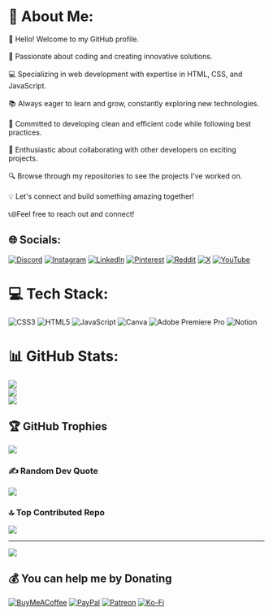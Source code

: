 # 💫 About Me:
👋 Hello! Welcome to my GitHub profile.<br><br>🚀 Passionate about coding and creating innovative solutions.<br><br>💻 Specializing in web development with expertise in HTML, CSS, and JavaScript.<br><br>📚 Always eager to learn and grow, constantly exploring new technologies.<br><br>🌟 Committed to developing clean and efficient code while following best practices.<br><br>🤝 Enthusiastic about collaborating with other developers on exciting projects.<br><br>🔍 Browse through my repositories to see the projects I've worked on.<br><br>💡 Let's connect and build something amazing together!<br><br>📞🌐Feel free to reach out and connect! 


## 🌐 Socials:
[![Discord](https://img.shields.io/badge/Discord-%237289DA.svg?logo=discord&logoColor=white)](https://discord.gg/52PcC9UJ) [![Instagram](https://img.shields.io/badge/Instagram-%23E4405F.svg?logo=Instagram&logoColor=white)](https://instagram.com/jinosabu1999) [![LinkedIn](https://img.shields.io/badge/LinkedIn-%230077B5.svg?logo=linkedin&logoColor=white)](https://linkedin.com/in/jinosabu1999) [![Pinterest](https://img.shields.io/badge/Pinterest-%23E60023.svg?logo=Pinterest&logoColor=white)](https://pinterest.com/jinosabu1999) [![Reddit](https://img.shields.io/badge/Reddit-%23FF4500.svg?logo=Reddit&logoColor=white)](https://reddit.com/user/jinosabu) [![X](https://img.shields.io/badge/Twitter-%231DA1F2.svg?logo=Twitter&logoColor=white)](https://x.com/jinosabu1999) [![YouTube](https://img.shields.io/badge/YouTube-%23FF0000.svg?logo=YouTube&logoColor=white)](https://youtube.com/@JinoSabu1999) 

# 💻 Tech Stack:
![CSS3](https://img.shields.io/badge/css3-%231572B6.svg?style=for-the-badge&logo=css3&logoColor=white) ![HTML5](https://img.shields.io/badge/html5-%23E34F26.svg?style=for-the-badge&logo=html5&logoColor=white) ![JavaScript](https://img.shields.io/badge/javascript-%23323330.svg?style=for-the-badge&logo=javascript&logoColor=%23F7DF1E) ![Canva](https://img.shields.io/badge/Canva-%2300C4CC.svg?style=for-the-badge&logo=Canva&logoColor=white) ![Adobe Premiere Pro](https://img.shields.io/badge/Adobe%20Premiere%20Pro-9999FF.svg?style=for-the-badge&logo=Adobe%20Premiere%20Pro&logoColor=white) ![Notion](https://img.shields.io/badge/Notion-%23000000.svg?style=for-the-badge&logo=notion&logoColor=white)
# 📊 GitHub Stats:
![](https://github-readme-stats.vercel.app/api?username=jinosabu1999&theme=chartreuse-dark&hide_border=false&include_all_commits=true&count_private=true)<br/>
![](https://github-readme-streak-stats.herokuapp.com/?user=jinosabu1999&theme=chartreuse-dark&hide_border=false)<br/>
![](https://github-readme-stats.vercel.app/api/top-langs/?username=jinosabu1999&theme=chartreuse-dark&hide_border=false&include_all_commits=true&count_private=true&layout=compact)

## 🏆 GitHub Trophies
![](https://github-profile-trophy.vercel.app/?username=jinosabu1999&theme=radical&no-frame=false&no-bg=false&margin-w=4)

### ✍️ Random Dev Quote
![](https://quotes-github-readme.vercel.app/api?type=horizontal&theme=radical)

### 🔝 Top Contributed Repo
![](https://github-contributor-stats.vercel.app/api?username=jinosabu1999&limit=5&theme=gruvbox&combine_all_yearly_contributions=true)

---
[![](https://visitcount.itsvg.in/api?id=jinosabu1999&icon=5&color=11)](https://visitcount.itsvg.in)

  ## 💰 You can help me by Donating
  [![BuyMeACoffee](https://img.shields.io/badge/Buy%20Me%20a%20Coffee-ffdd00?style=for-the-badge&logo=buy-me-a-coffee&logoColor=black)](https://buymeacoffee.com/jinosabu1999) [![PayPal](https://img.shields.io/badge/PayPal-00457C?style=for-the-badge&logo=paypal&logoColor=white)](https://paypal.me/jinosabu1999) [![Patreon](https://img.shields.io/badge/Patreon-F96854?style=for-the-badge&logo=patreon&logoColor=white)](https://patreon.com/jinosabu1999) [![Ko-Fi](https://img.shields.io/badge/Ko--fi-F16061?style=for-the-badge&logo=ko-fi&logoColor=white)](https://ko-fi.com/jinosabu1999) 

